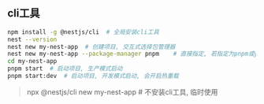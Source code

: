 
## cli工具
```bash
npm install -g @nestjs/cli  # 全局安装cli工具
nest --version
nest new my-nest-app  # 创建项目, 交互式选择包管理器
nest new my-nest-app --package-manager pnpm    # 直接指定, 若指定为pnpm或yarn的话, 应提前安装依赖
cd my-nest-app
pnpm start  # 启动项目, 生产模式启动
pnpm start:dev  # 启动项目, 开发模式启动, 会开启热重载
```
> npx @nestjs/cli new my-nest-app   # 不安装cli工具, 临时使用
